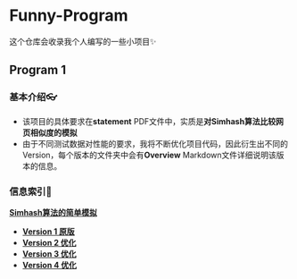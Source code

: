 # Funny-Program
这个仓库会收录我个人编写的一些小项目✨
## Program 1
### 基本介绍👓
* 该项目的具体要求在**statement** PDF文件中，实质是**对Simhash算法比较网页相似度的模拟**
* 由于不同测试数据对性能的要求，我将不断优化项目代码，因此衍生出不同的Version，每个版本的文件夹中会有**Overview** Markdown文件详细说明该版本的信息。
### 信息索引🚩
**[Simhash算法的简单模拟](https://github.com/MossDream/Funny-Program/tree/main/Program1)**
* **[Version 1 原版](https://github.com/MossDream/Funny-Program/tree/main/Program1/Version1)**
* **[Version 2 优化](https://github.com/MossDream/Funny-Program/tree/main/Program1/Version2)**
* **[Version 3 优化](https://github.com/MossDream/Funny-Program/tree/main/Program1/Version3)**
* **[Version 4 优化](https://github.com/MossDream/Funny-Program/tree/main/Program1/Version4)**
